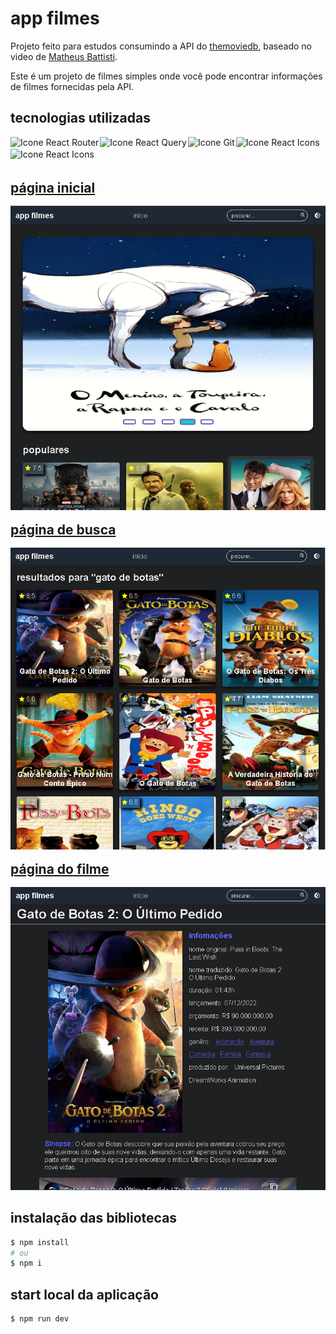 # app filmes

Projeto feito para estudos consumindo a API do <a href="https://www.themoviedb.org/">themoviedb</a>, baseado no video de <a href="https://www.youtube.com/watch?v=XqxUHVVO7-U">Matheus Battisti</a>.

Este é um projeto de filmes simples onde você pode encontrar informações de filmes fornecidas pela API.

## tecnologias utilizadas
<div style="display: flex; gap: 2px; flex-wrap: wrap;">
  <img alt="Icone React Router" src="https://img.shields.io/badge/React_Router-CA4245?style=for-the-badge&logo=react-router&logoColor=white">

  <img alt="Icone React Query" src="https://img.shields.io/badge/-React%20Query-FF4154?style=for-the-badge&logo=react%20query&logoColor=white">

  <img alt="Icone Git" src="https://img.shields.io/badge/GIT-E44C30?style=for-the-badge&logo=git&logoColor=white">
  
  <img alt="Icone React Icons" src="https://img.shields.io/badge/icons-react--icons-success">
  
  <img alt="Icone React Icons" src="https://img.shields.io/badge/feach-axios-red">
</div>

<br/>

<div>
  <h2 style="margin: 1rem 0; text-decoration: underline;">página inicial</h2>
  <img alt="home page do site" src="./src/sources/img/home_page.png"></img>

  <h2 style="margin: 1rem 0; text-decoration: underline;">página de busca</h2>
  <img alt="home page do site" src="./src/sources/img/search_page.png"></img>

  <h2 style="margin: 1rem 0; text-decoration: underline;">página do filme</h2>
  <img alt="home page do site" src="./src/sources/img/movie_page.png"></img>
</div>

## instalação das bibliotecas
```bash
$ npm install
# ou
$ npm i
```

## start local da aplicação
```bash
$ npm run dev
```